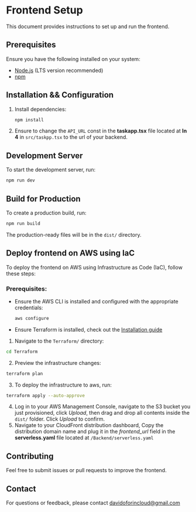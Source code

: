 # Frontend Setup

This document provides instructions to set up and run the frontend.

## Prerequisites

Ensure you have the following installed on your system:
- [Node.js](https://nodejs.org/) (LTS version recommended)
- [npm](https://www.npmjs.com/)

## Installation && Configuration

1. Install dependencies:
    ```bash
    npm install
    ```

2. Ensure to change the `API_URL` const in the **taskapp.tsx** file located at **ln 4** in `src/taskpp.tsx` to the url of your backend.

## Development Server

To start the development server, run:
```bash
npm run dev
```

## Build for Production

To create a production build, run:
```bash
npm run build
```
The production-ready files will be in the `dist/` directory.

## Deploy frontend on AWS using IaC

To deploy the frontend on AWS using Infrastructure as Code (IaC), follow these steps:

### Prerequisites:
- Ensure the AWS CLI is installed and configured with the appropriate credentials:
    ```bash
    aws configure
    ```
- Ensure Terraform is installed, check out the [Installation guide](https://developer.hashicorp.com/terraform/tutorials/aws-get-started/install-cli)


1. Navigate to the `Terraform/` directory:
```bash
cd Terraform
```
2. Preview the infrastructure changes:
```bash
terraform plan
```
3. To deploy the infrastructure to aws, run:
```bash
terraform apply --auto-approve
```
4. Log in to your AWS Management Console, navigate to the S3 bucket you just provisioned, click *Upload*, then drag and drop all contents inside the `dist/` folder. Click *Upload* to confirm.
5. Navigate to your CloudFront distribution dashboard, Copy the distribution domain name and plug it in the *frontend_url* field in the **serverless.yaml** file located at `/Backend/serverless.yaml`

## Contributing

Feel free to submit issues or pull requests to improve the frontend.

## Contact

For questions or feedback, please contact [davidoforincloud@gmail.com](mailto:davidoforincloud@gmail.com)
